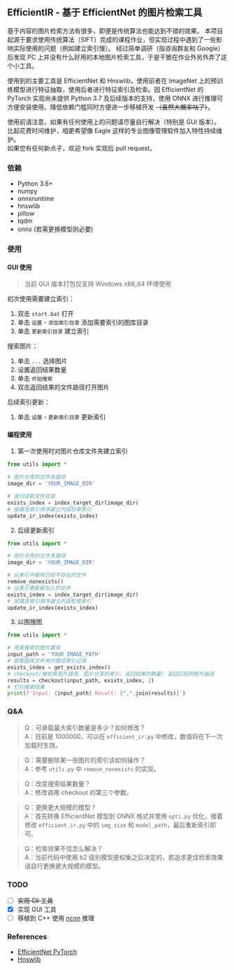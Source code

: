 ## EfficientIR - 基于 EfficientNet 的图片检索工具

基于内容的图片检索方法有很多，即便是传统算法也能达到不错的效果。 本项目起源于要求使用传统算法（SIFT）完成的课程作业，但实现过程中遇到了一些影响实际使用的问题（例如建立索引慢）。 经过简单调研（指咨询群友和 Google）后发现 PC 上并没有什么好用的本地图片检索工具，于是干脆在作业外另外弄了这个小工具。  

使用到的主要工具是 EfficientNet 和 Hnswlib，使用前者在 ImageNet 上的预训练模型进行特征抽取，使用后者进行特征索引及检索。因 EfficientNet 的 PyTorch 实现尚未提供 Python 3.7 及后续版本的支持，使用 ONNX 进行推理可方便安装使用，降低依赖门槛同时方便进一步移植开发 ~~（虽然大概率咕了）~~。

使用前请注意，如果有任何使用上的问题请尽量自行解决（特别是 GUI 版本）。  
比起花费时间维护，咱更希望像 Eagle 这样的专业图像管理软件加入特性持续维护。  
如果您有任何新点子，欢迎 fork 实现后 pull request。

### 依赖
 - Python 3.6+
 - numpy
 - onnxruntime
 - hnswlib
 - pillow
 - tqdm
 - onnx (若需更换模型则必要)

### 使用

#### GUI 使用

 > 当前 GUI 版本打包仅支持 Windows x86_64 环境使用

初次使用需要建立索引：
1. 双击 `start.bat` 打开
2. 单击 `设置` - `添加索引目录` 添加需要索引的图库目录
3. 单击 `更新索引目录` 建立索引

搜索图片：
1. 单击 `...` 选择图片
2. 设置返回结果数量
3. 单击 `开始搜索`
4. 双击返回结果的文件路径打开图片

后续索引更新：
1. 单击 `设置` - `更新索引目录` 更新索引

#### 编程使用

1. 第一次使用时对图片仓库文件夹建立索引
```python
from utils import *

# 图片仓库的文件夹路径
image_dir = 'YOUR_IMAGE_DIR'

# 递归读取文件目录
exists_index = index_target_dir(image_dir)
# 按路径索引顺序建立内容检索索引
update_ir_index(exists_index)
```

2. 后续更新索引
```python
from utils import *

# 图片仓库的文件夹路径
image_dir = 'YOUR_IMAGE_DIR'

# 从索引中删除已经不存在的文件
remove_nonexists()
# 往索引更新新加入的文件
exists_index = index_target_dir(image_dir)
# 按路径索引顺序建立内容检索索引
update_ir_index(exists_index)
```

3. 以图搜图
```python
from utils import *

# 用来搜索的图片路径
input_path = 'YOUR_IMAGE_PATH'
# 获取图库文件夹的路径索引记录
exists_index = get_exists_index()
# checkout(被检索图片路径，图片仓库的索引，返回结果的数量) 返回匹配的图片路径
results = checkout(input_path, exists_index, 2)
# 打印搜索结果
print(f'Input: {input_path} Result: {",".join(results)}')
```

### Q&A

> Q：可承载最大索引数量是多少？如何修改？  
> A：目前是 1000000。可以在 `efficient_ir.py` 中修改，数值将在下一次加载时生效。

> Q：需要删除某一张图片的索引该如何操作？  
> A：参考 `utils.py` 中 `remove_nonexists` 的实现。

> Q：改变搜索结果数量？  
> A：修改调用 checkout 的第三个参数。

> Q：更换更大规模的模型？  
> A：首先转换 EfficientNet 模型到 ONNX 格式并使用 `opti.py` 优化，接着修改 `efficient_ir.py` 中的 `img_size` 和 `model_path`，最后重新索引即可。

> Q：检索效果不佳怎么解决？  
> A：当前代码中使用 b2 级别模型是权衡之后决定的，若追求更佳检索效果请自行更换更大规模的模型。

### TODO

 - [ ] ~~实现 Cli 工具~~
 - [x] 实现 GUI 工具
 - [ ] 移植到 C++ 使用 [ncnn](https://github.com/Tencent/ncnn) 推理

### References
 - [EfficientNet PyTorch](https://github.com/lukemelas/EfficientNet-PyTorch)
 - [Hnswlib](https://github.com/nmslib/hnswlib)
